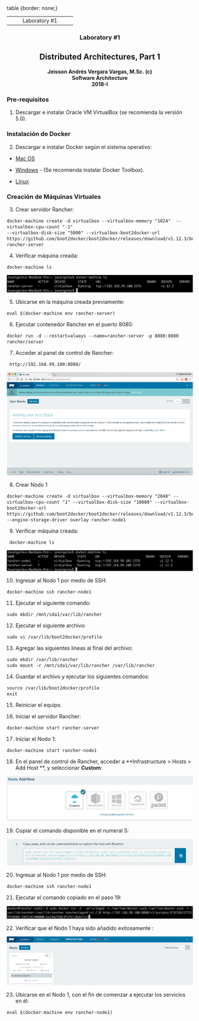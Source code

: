 <html>
<head>
 table {border: none;}
</head>
<table style="table">
 <tr>
  <td width="20%"> </td>
  <td width="60%">Laboratory #1</td>
  <td width="20%"> </td>
      </tr>
 </table>
<h3 style="text-align: center;">Laboratory #1 </h3>

<h2 style="text-align: center;">Distributed Architectures, Part 1
 </h2>

 <h4 style="text-align: center;">Jeisson Andrés Vergara Vargas, M.Sc. (c) <br> Software Architecture <br> 2018-I
</h4>

### Pre-requisitos

1. Descargar e instalar Oracle VM VirtualBox (se recomienda la versión 5.0).</li>


### Instalación de Docker

2. Descargar e instalar Docker según el sistema operativo:    
* [Mac OS]( https://www.docker.com/products/docker#/mac.)

* [Windows]( https://www.docker.com/products/docker#/windows.) - (Se recomienda instalar Docker Toolbox).
* [Linux]( https://www.docker.com/products/docker#/linux.)

### Creación de Máquinas Virtuales


   3. Crear servidor Rancher:
   ```
   docker-machine create -d virtualbox --virtualbox-memory "1024"  --virtualbox-cpu-count "-1"
--virtualbox-disk-size "5000" --virtualbox-boot2docker-url https://github.com/boot2docker/boot2docker/releases/download/v1.12.3/boot2docker.iso  rancher-server

   ```
   4. Verificar máquina creada:

   ```
   docker-machine ls
   ```

   ![alt text](./images/ls.png "Logo Title Text 1")

   5. Ubicarse en la máquina creada previamente:

   ```
   eval $(docker-machine env rancher-server)
   ```

   6. Ejecutar contenedor Rancher en el puerto 8080:

   ```
   docker run -d --restart=always --name=rancher-server -p 8080:8080 rancher/server   
   ```

   7. Acceder al panel de control de Rancher:

   ```
    http://192.168.99.100:8080/
   ```
   
   ![alt text](./images/localhost.png "rancher-server")

   8. Crear Nodo 1

   ```
   docker-machine create -d virtualbox --virtualbox-memory "2048" --virtualbox-cpu-count "1" --virtualbox-disk-size "10000" --virtualbox-boot2docker-url https://github.com/boot2docker/boot2docker/releases/download/v1.12.3/boot2docker.iso --engine-storage-driver overlay rancher-node1   
   ```

   9. Verificar máquina creada:

   ```
    docker-machine ls
   ```
    
    
  ![alt text](./images/ls2.png "machines")


   10. Ingresar al Nodo 1 por medio de SSH:

   ```
   docker-machine ssh rancher-node1
   ```

   11. Ejecutar el siguiente comando:

   ```
   sudo mkdir /mnt/sda1/var/lib/rancher
   ```

   12. Ejecutar el siguiente archivo:


   ```
   sudo vi /var/lib/boot2docker/profile
   ```

   13. Agregar las siguientes líneas al final del archivo:

   ```
   sudo mkdir /var/lib/rancher
   sudo mount -r /mnt/sda1/var/lib/rancher /var/lib/rancher

   ```

   14. Guardar el archivo y ejecutar los siguientes comandos:

   ```
   source /var/lib/boot2docker/profile
   exit
   ```

   15. Reiniciar el equipo.

   16. Iniciar el servidor Rancher:

   ```
   docker-machine start rancher-server
   ```

   17. Iniciar el Nodo 1:

   ```
   docker-machine start rancher-node1
   ```
   18. En el panel de control de Rancher, acceder a **Infrastructure > Hosts > Add Host **, y seleccionar **Custom**:

   ![alt text](./images/custom.png "machines")

   19. Copiar el comando disponible en el numeral 5:

   ![alt text](./images/command.png "machines")

   20. Ingresar al Nodo 1 por medio de SSH:

   ```
   docker-machine ssh rancher-node1
   ```

   21. Ejecutar el comando copiado en el paso 19:

   ![alt text](./images/command2.png "machines")


   22. Verificar que el Nodo 1 haya sido añadido exitosamente :

   ![alt text](./images/rancher.png "machines")

   23. Ubicarse en el Nodo 1, con el fin de comenzar a ejecutar los servicios en él:

   ```
   eval $(docker-machine env rancher-node1)
   ```
</html>

